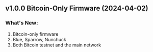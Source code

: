## v1.0.0 Bitcoin-Only Firmware (2024-04-02)

### What's New:
1. Bitcoin-only firmware
2. Blue, Sparrow, Nunchuck
3. Both Bitcoin testnet and the main network